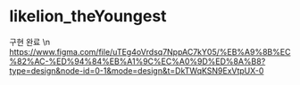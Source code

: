 # likelion_theYoungest

구현 완료 \n
https://www.figma.com/file/uTEg4oVrdsq7NppAC7kY05/%EB%A9%8B%EC%82%AC-%ED%94%84%EB%A1%9C%EC%A0%9D%ED%8A%B8?type=design&node-id=0-1&mode=design&t=DkTWqKSN9ExVtpUX-0
